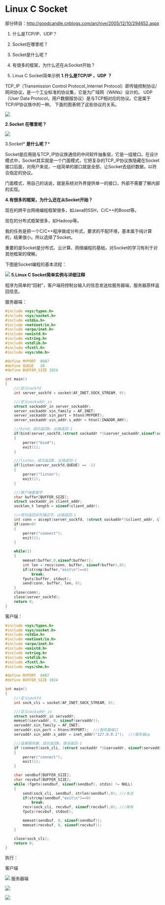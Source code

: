 # Linux C Socket
部分转自：http://goodcandle.cnblogs.com/archive/2005/12/10/294652.aspx

1. 什么是TCP/IP、UDP？

2. Socket在哪里呢？

3. Socket是什么呢？

4. 有很多的框架，为什么还在从Socket开始？

5. Linux C Socket简单示例
**1.什么是TCP/IP** **、UDP** **？**

TCP_IP（Transmission Control Protocol_Internet Protocol）即传输控制协议/网间协议，是一个工业标准的协议集，它是为广域网（WANs）设计的。
UDP（User Data Protocol，用户数据报协议）是与TCP相对应的协议。它是属于TCP/IP协议族中的一种。
下面的图表明了这些协议的关系。

![](/img/tech/snippets/socket_c/27111530-6d4641d32e944b98b698e167f72a263f.png)

**2.Socket** **在哪里呢？**

 
![](/img/tech/snippets/socket_c/27111710-a88a3bab25064f0480b41f22b50d6f76.png)
 

3.Socket* **是什么呢？***

Socket是应用层与TCP_IP协议族通信的中间软件抽象层，它是一组接口。在设计模式中，Socket其实就是一个门面模式，它把复杂的TCP_IP协议族隐藏在Socket接口后面，对用户来说，一组简单的接口就是全部，让Socket去组织数据，以符合指定的协议。

门面模式，用自己的话说，就是系统对外界提供单一的接口，外部不需要了解内部的实现。

**4.有很多的框架，为什么还在从Socket开始？**

现在的跨平台网络编程框架很多，如Java的SSH，C/C++的Boost等。

现在的分布式框架很多，如Hadoop等。

我的任务是把一个C/C++程序做成分布式，要求的不配环境，基本属于纯计算的，结果很小。所以选择了Socket。

重要的是Socket是分布式、云计算、网络编程的基础，对Socket的学习有利于对其他框架的理解。

下图是Socket编程的基本流程：

![](/img/tech/snippets/socket_c/27113109-ad8f7a2ce6d64ae39706ef7db3aa07cd.png)
**5.Linux C Socket简单实例与详细注释**
 

程序为简单的“回射”，客户端将控制台输入的信息发送给服务器端，服务器原样返回信息。

服务器端：


```c
#include <sys/types.h>
#include <sys/socket.h>
#include <stdio.h>
#include <netinet/in.h>
#include <arpa/inet.h>
#include <unistd.h>
#include <string.h>
#include <stdlib.h>
#include <fcntl.h>
#include <sys/shm.h>

#define MYPORT  8887
#define QUEUE   20
#define BUFFER_SIZE 1024

int main()
{
    ///定义sockfd
    int server_sockfd = socket(AF_INET,SOCK_STREAM, 0);

    ///定义sockaddr_in
    struct sockaddr_in server_sockaddr;
    server_sockaddr.sin_family = AF_INET;
    server_sockaddr.sin_port = htons(MYPORT);
    server_sockaddr.sin_addr.s_addr = htonl(INADDR_ANY);

    ///bind，成功返回0，出错返回-1
    if(bind(server_sockfd,(struct sockaddr *)&server_sockaddr,sizeof(server_sockaddr))==-1)
    {
        perror("bind");
        exit(1);
    }

    ///listen，成功返回0，出错返回-1
    if(listen(server_sockfd,QUEUE) == -1)
    {
        perror("listen");
        exit(1);
    }

    ///客户端套接字
    char buffer[BUFFER_SIZE];
    struct sockaddr_in client_addr;
    socklen_t length = sizeof(client_addr);

    ///成功返回非负描述字，出错返回-1
    int conn = accept(server_sockfd, (struct sockaddr*)&client_addr, &length);
    if(conn<0)
    {
        perror("connect");
        exit(1);
    }

    while(1)
    {
        memset(buffer,0,sizeof(buffer));
        int len = recv(conn, buffer, sizeof(buffer),0);
        if(strcmp(buffer,"exit\n")==0)
            break;
        fputs(buffer, stdout);
        send(conn, buffer, len, 0);
    }
    close(conn);
    close(server_sockfd);
    return 0;
}
```

 
 

客户端：


```c
#include <sys/types.h>
#include <sys/socket.h>
#include <stdio.h>
#include <netinet/in.h>
#include <arpa/inet.h>
#include <unistd.h>
#include <string.h>
#include <stdlib.h>
#include <fcntl.h>
#include <sys/shm.h>

#define MYPORT  8887
#define BUFFER_SIZE 1024

int main()
{
    ///定义sockfd
    int sock_cli = socket(AF_INET,SOCK_STREAM, 0);

    ///定义sockaddr_in
    struct sockaddr_in servaddr;
    memset(&servaddr, 0, sizeof(servaddr));
    servaddr.sin_family = AF_INET;
    servaddr.sin_port = htons(MYPORT);  ///服务器端口
    servaddr.sin_addr.s_addr = inet_addr("127.0.0.1");  ///服务器ip

    ///连接服务器，成功返回0，错误返回-1
    if (connect(sock_cli, (struct sockaddr *)&servaddr, sizeof(servaddr)) < 0)
    {
        perror("connect");
        exit(1);
    }

    char sendbuf[BUFFER_SIZE];
    char recvbuf[BUFFER_SIZE];
    while (fgets(sendbuf, sizeof(sendbuf), stdin) != NULL)
    {
        send(sock_cli, sendbuf, strlen(sendbuf),0); ///发送
        if(strcmp(sendbuf,"exit\n")==0)
            break;
        recv(sock_cli, recvbuf, sizeof(recvbuf),0); ///接收
        fputs(recvbuf, stdout);

        memset(sendbuf, 0, sizeof(sendbuf));
        memset(recvbuf, 0, sizeof(recvbuf));
    }

    close(sock_cli);
    return 0;
}
```
 
 

执行：

客户端

![](/img/tech/snippets/socket_c/29163938-e5b43a8d3501467d8723b2de7392ab49.x-png.png)
服务器端

![](/img/tech/snippets/socket_c/29163855-55c0a397cda04d4a9f46ada36149af3b.x-png.png)

![](http://images.cnitblog.com/blog/466768/201312/27111710-a88a3bab25064f0480b41f22b50d6f76.png)
